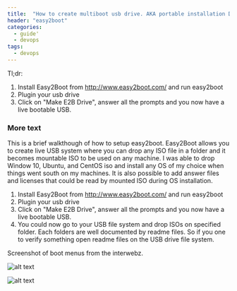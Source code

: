 ```yaml
---
title:  "How to create multiboot usb drive. AKA portable installation DVD for multiple OS right on your thumbdrive"
header: "easy2boot"
categories: 
  - guide'
  - devops
tags:
  - devops
---
```


Tl;dr: 
1. Install Easy2Boot from http://www.easy2boot.com/ and run  easy2boot
2. Plugin your usb drive
3. Click on "Make E2B Drive", answer all the prompts and you now have a live bootable USB.



### More text
This is a brief walkthough of how to setup easy2boot. Easy2Boot allows you to create live USB system where you can drop any ISO file in a folder and it becomes mountable ISO to be used on any machine.
I was able to drop Window 10, Ubuntu, and CentOS iso and install any OS of my choice when things went south on my machines. It is also possible to add answer files and licenses that could be read by mounted ISO during OS installation. 

1. Install Easy2Boot from http://www.easy2boot.com/ and run  easy2boot
2. Plugin your usb drive
3. Click on "Make E2B Drive", answer all the prompts and you now have a live bootable USB.
4. You could now go to your USB file system and drop ISOs on specified folder. Each folders are well documented by readme files. So if you one to verify something open readme files on the USB drive file system. 

Screenshot of boot menus from the interwebz. 

![alt text](https://2.bp.blogspot.com/--odSMDAowVI/V4KFvsCYIzI/AAAAAAAADZk/hM0McOyxXEsJ0ZdIOTZ0QVeJM1ZKM-pwgCLcB/s1600/2016_07_10_18_26_41_E2Bv1.81MainMenu.jpg "screenshot 1")

![alt text](https://3.bp.blogspot.com/-3YhT_CnmfvE/VzHQst1TDDI/AAAAAAAADNM/in__emBnTVIz5hFBni6orkvI-FJt_QuWgCLcB/s1600/Capture_MBR_Main.PNG "screenshot 2")

